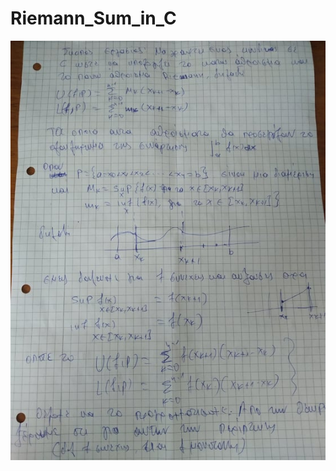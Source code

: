 # Riemann_Sum_in_C
![Εκφωνηση](https://github.com/PanagiotisAthanasiadis/Riemann_Sum_in_C/blob/main/285279524_3055362064675697_8531957052602098019_n.jpg)
